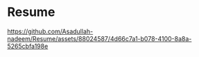 # Resume
https://github.com/Asadullah-nadeem/Resume/assets/88024587/4d66c7a1-b078-4100-8a8a-5265cbfa198e

